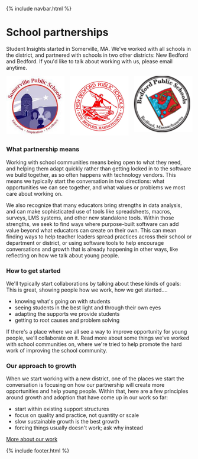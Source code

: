 {% include navbar.html %}

# School partnerships
Student Insights started in Somerville, MA.  We've worked with all schools in the district, and partnered with schools in two other districts: New Bedford and Bedford.  If you'd like to talk about working with us, please email anytime.

<div style="display: flex; margin-bottom: 15px;">
  <div style="flex: 1; padding-right: 15px;"><img width="100%" src="img/somerville-schools.jpg" /></div>
  <div style="flex: 1; padding-right: 15px;"><img width="100%" src="img/new-bedford-schools.jpg" /></div>
  <div style="flex: 1;"><img width="100%" src="img/bedford-schools.png" /></div>
</div>

### What partnership means
Working with school communities means being open to what they need, and helping them adapt quickly rather than getting locked in to the software we build together, as so often happens with technology vendors.  This means we typically start the conversation in two directions: what opportunities we can see together, and what values or problems we most care about working on.

We also recognize that many educators bring strengths in data analysis, and can make sophisticated use of tools like spreadsheets, macros, surveys, LMS systems, and other new standalone tools.  Within those strengths, we seek to find ways where purpose-built software can add value beyond what educators can create on their own.  This can mean finding ways to help teacher leaders spread practices across their school or department or district, or using software tools to help encourage conversations and growth that is already happening in other ways, like reflecting on how we talk about young people.


### How to get started
We'll typically start collaborations by talking about these kinds of goals:  This is great, showing people how we work, how we get started….

- knowing what's going on with students
- seeing students in the best light and through their own eyes
- adapting the supports we provide students
- getting to root causes and problem solving

If there's a place where we all see a way to improve opportunity for young people, we'll collaborate on it.  Read more about some things we've worked with school communities on, where we're tried to help promote the hard work of improving the school community.


### Our approach to growth
When we start working with a new district, one of the places we start the conversation is focusing on how our partnership will create more opportunities and help young people.  Within that, here are a few principles around growth and adoption that have come up in our work so far:

- start within existing support structures
- focus on quality and practice, not quantity or scale
- slow sustainable growth is the best growth
- forcing things usually doesn't work; ask why instead

<a href="our-work.html" class="btn">More about our work</a>

{% include footer.html %}